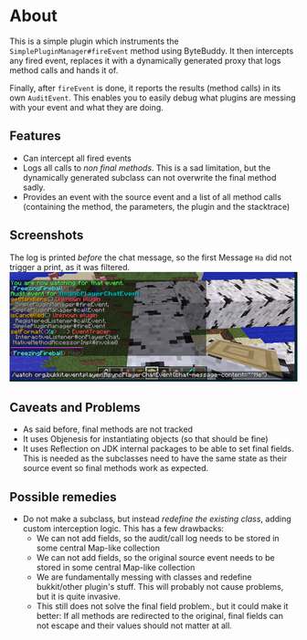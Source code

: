 # About

This is a simple plugin which instruments the `SimplePluginManager#fireEvent` method using ByteBuddy. It then intercepts any fired event, replaces it with a dynamically generated proxy that logs method calls and hands it of.

Finally, after `fireEvent` is done, it reports the results (method calls) in its own `AuditEvent`.
This enables you to easily debug what plugins are messing with your event and what they are doing.

## Features
* Can intercept all fired events
* Logs all calls to *non final methods*. This is a sad limitation, but the dynamically generated subclass can not overwrite the final method sadly.
* Provides an event with the source event and a list of all method calls (containing the method, the parameters, the plugin and the stacktrace)

## Screenshots
The log is printed *before* the chat message, so the first Message `Ha` did not
trigger a print, as it was filtered.
![AsyncPlayerChat](media/DemoAsyncPlayerChat.png)


## Caveats and Problems
* As said before, final methods are not tracked
* It uses Objenesis for instantiating objects (so that should be fine)
* It uses Reflection on JDK internal packages to be able to set final fields.
  This is needed as the subclasses need to have the same state as their source event so final methods work as expected.

## Possible remedies
* Do not make a subclass, but instead *redefine the existing class*, adding custom interception logic. This has a few drawbacks:
    - We can not add fields, so the audit/call log needs to be stored in some central Map-like collection
    - We can not add fields, so the original source event needs to be stored in some central Map-like collection
    - We are fundamentally messing with classes and redefine bukkit/other plugin's stuff. This will probably not cause problems, but it is quite invasive.
    - This still does not solve the final field problem., but it could make it better: If all methods are redirected to the original, final fields can not escape and their values should not matter at all.
